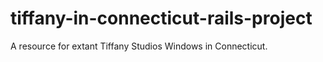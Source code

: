 # tiffany-in-connecticut-rails-project
A resource for extant Tiffany Studios Windows in Connecticut.
